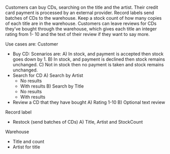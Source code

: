 Customers can buy CDs, searching on the title and the artist. 
Their credit card payment is processed by an external provider. 
Record labels send batches of CDs to the warehouse. 
Keep a stock count of how many copies of each title are in the warehouse.
Customers can leave reviews for CDs they’ve bought through the warehouse, which gives each title an integer rating from 1- 10 and
the text of their review if they want to say more.

Use cases are:
Customer 
- Buy CD: Scenarios are: 
A) In stock, and payment is accepted then stock goes down by 1. 
B) In stock, and payment is declined then stock remains unchanged. 
C) Not in stock then no payment is taken and stock remains unchanged. 
- Search for CD
A) Search by Artist
	- No results
	- With results
B) Search by Title
	- No results
	- With results
- Review a CD that they have bought
A) Rating 1-10
B) Optional text review


Record label
- Restock (send batches of CDs)
A) Title, Artist and StockCount

Warehouse
- Title and count
- Artist for title